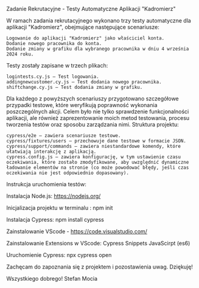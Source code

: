 Zadanie Rekrutacyjne - Testy Automatyczne Aplikacji "Kadromierz"

W ramach zadania rekrutacyjnego wykonano trzy testy automatyczne dla aplikacji "Kadromierz", obejmujące następujące scenariusze:

    Logowanie do aplikacji "Kadromierz" jako właściciel konta.
    Dodanie nowego pracownika do konta.
    Dodanie zmiany w grafiku dla wybranego pracownika w dniu 4 września 2024 roku.

Testy zostały zapisane w trzech plikach:

    logintests.cy.js – Test logowania.
    addingnewcustomer.cy.js – Test dodania nowego pracownika.
    shiftchange.cy.js – Test dodania zmiany w grafiku.

Dla każdego z powyższych scenariuszy przygotowano szczegółowe przypadki testowe, które weryfikują poprawność wykonania poszczególnych akcji. Celem było nie tylko sprawdzenie funkcjonalności aplikacji, ale również zaprezentowanie moich metod testowania, procesu tworzenia testów oraz sposobu zarządzania nimi.
Struktura projektu:

    cypress/e2e – zawiera scenariusze testowe.
    cypress/fixtures/users – przechowuje dane testowe w formacie JSON.
    cypress/support/commands – zawiera niestandardowe komendy, które ułatwiają interakcję z aplikacją.
    cypress.config.js – zawiera konfigurację, w tym ustawienie czasu oczekiwania, które zostało zmodyfikowane, aby uwzględnić dynamiczne ładowanie elementów na stronie (co może powodować błędy, jeśli czas oczekiwania nie jest odpowiednio dopasowany).



Instrukcja uruchomienia testów:

Instalacja Node.js:
https://nodejs.org/

Inicjalizacja projektu w terminalu :
npm init

Instalacja Cypress:
npm install cypress

Zainstalowanie 
VScode - https://code.visualstudio.com/

Zainstalowanie Extensions w VScode:
Cypress Snippets
JavaScirpt  (es6)

Uruchomienie Cypress:
npx cypress open




Zachęcam do zapoznania się z projektem i pozostawienia uwag. Dziękuję!


Wszystkiego dobrego!
Stefan Mocia
























